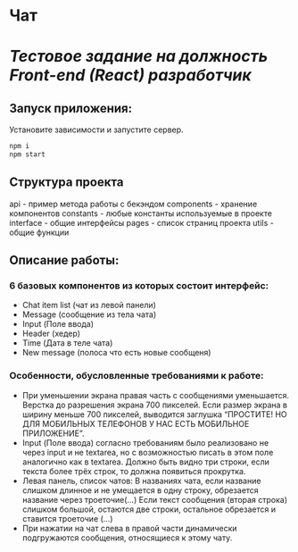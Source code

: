 # Чат

# _Тестовое задание на должность Front-end (React) разработчик_

## Запуск приложения:

Установите зависимости и запустите сервер.

```sh
npm i
npm start
```

## Структура проекта

api - пример метода работы с бекэндом
components - хранение компонентов
constants - любые константы используемые в проекте
interface - общие интерфейсы
pages - список страниц проекта
utils - общие функции

## Описание работы:

### 6 базовых компонентов из которых состоит интерфейc:

- Chat item list (чат из левой панели)
- Message (сообщение из тела чата)
- Input (Поле ввода)
- Header (хедер)
- Time (Дата в теле чата)
- New message (полоса что есть новые сообщеня)

### Особенности, обусловленные требованиями к работе:

- При уменьшении экрана правая часть с сообщениями уменьшается. Верстка до разрешения экрана 700 пикселей. Если размер экрана в ширину меньше 700 пикселей, выводится заглушка “ПРОСТИТЕ! НО ДЛЯ МОБИЛЬНЫХ ТЕЛЕФОНОВ У НАС ЕСТЬ МОБИЛЬНОЕ ПРИЛОЖЕНИЕ”.
- Input (Поле ввода) согласно требованиям было реализовано не через input и не textarea, но с возможностью писать в этом поле аналогично как в textarea. Должно быть видно три строки, если текста более трёх строк, то должна появиться прокрутка.
- Левая панель, список чатов: В названиях чата, если название слишком длинное и не умещается в одну строку, обрезается название через троеточие(…)
  Если текст сообщения (вторая строка) слишком большой, остаются две строки, остальное обрезается и ставится троеточие (…)
- При нажатии на чат слева в правой части динамически подгружаются сообщения, относящиеся к этому чату.
